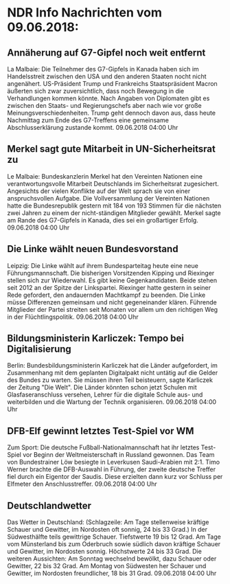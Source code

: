 # NDR Info Nachrichten vom 09.06.2018:


## Annäherung auf G7-Gipfel noch weit entfernt
La Malbaie: Die Teilnehmer des G7-Gipfels in Kanada haben sich im Handelsstreit zwischen den USA und den anderen Staaten nocht nicht angenähert. US-Präsident Trump und Frankreichs Staatspräsident Macron äußerten sich zwar zuversichtlich, dass noch Bewegung in die Verhandlungen kommen könnte. Nach Angaben von Diplomaten gibt es zwischen den Staats- und Regierungschefs aber nach wie vor große Meinungsverschiedenheiten. Trump geht dennoch davon aus, dass heute Nachmittag zum Ende des G7-Treffens eine gemeinsame Abschlusserklärung zustande kommt. 09.06.2018 04:00 Uhr 

## Merkel sagt gute Mitarbeit in UN-Sicherheitsrat zu
Le Malbaie: Bundeskanzlerin Merkel hat den Vereinten Nationen eine verantwortungsvolle Mitarbeit Deutschlands im Sicherheitsrat zugesichert. Angesichts der vielen Konflikte auf der Welt sprach sie von einer anspruchsvollen Aufgabe. Die Vollversammlung der Vereinten Nationen hatte die Bundesrepublik gestern mit 184 von 193 Stimmen für die nächsten zwei Jahren zu einem der nicht-ständigen Mitglieder gewählt. Merkel sagte am Rande des G7-Gipfels in Kanada, dies sei ein großartiger Erfolg. 09.06.2018 04:00 Uhr 

## Die Linke wählt neuen Bundesvorstand
Leipzig: Die Linke wählt auf ihrem Bundesparteitag heute eine neue Führungsmannschaft. Die bisherigen Vorsitzenden Kipping und Riexinger stellen sich zur Wiederwahl. Es gibt keine Gegenkandidaten. Beide stehen seit 2012 an der Spitze der Linkspartei. Riexinger hatte gestern in seiner Rede gefordert, den andauernden Machtkampf zu beenden. Die Linke müsse Differenzen gemeinsam und nicht gegeneinander klären. Führende Mitglieder der Partei streiten seit Monaten vor allem um den richtigen Weg in der Flüchtlingspolitik. 09.06.2018 04:00 Uhr 

## Bildungsministerin Karliczek: Tempo bei Digitalisierung
Berlin: Bundesbildungsministerin Karliczek hat die Länder aufgefordert, im Zusammenhang mit dem geplanten Digitalpakt nicht untätig auf die Gelder des Bundes zu warten. Sie müssen ihren Teil beisteuern, sagte Karliczek der Zeitung "Die Welt". Die Länder könnten schon jetzt Schulen mit Glasfaseranschluss versehen, Lehrer für die digitale Schule aus- und weiterbilden und die Wartung der Technik organisieren. 09.06.2018 04:00 Uhr 

## DFB-Elf gewinnt letztes Test-Spiel vor WM
Zum Sport: Die deutsche Fußball-Nationalmannschaft hat ihr letztes Test-Spiel vor Beginn der Weltmeisterschaft in Russland gewonnen. Das Team von Bundestrainer Löw besiegte in Leverkusen Saudi-Arabien mit 2:1. Timo Werner brachte die DFB-Auswahl in Führung, der zweite deutsche Treffer fiel durch ein Eigentor der Saudis. Diese erzielten dann kurz vor Schluss per Elfmeter den Anschlusstreffer. 09.06.2018 04:00 Uhr 

## Deutschlandwetter
Das Wetter in Deutschland:
(Schlagzeile: Am Tage stellenweise kräftige Schauer und Gewitter, im Nordosten oft sonnig, 24 bis 33 Grad.) In der Südwesthälfte teils gewittrige Schauer. Tiefstwerte 19 bis 12 Grad. Am Tage vom Münsterland bis zum Oderbruch sowie südlich davon kräftige Schauer und Gewitter, im Nordosten sonnig. Höchstwerte 24 bis 33 Grad. Die weiteren Aussichten: Am Sonntag wechselnd bewölkt, dazu Schauer oder Gewitter, 22 bis 32 Grad. Am Montag von Südwesten her Schauer und Gewitter, im Nordosten freundlicher, 18 bis 31 Grad. 09.06.2018 04:00 Uhr 
